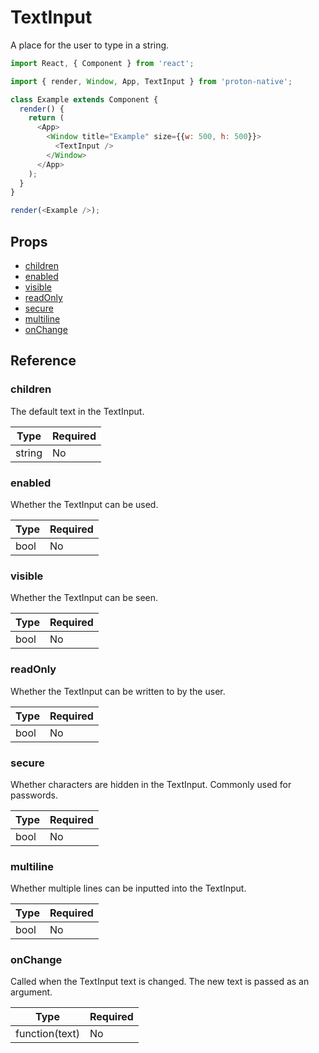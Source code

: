 # TextInput

A place for the user to type in a string.

```javascript
import React, { Component } from 'react';

import { render, Window, App, TextInput } from 'proton-native';

class Example extends Component {
  render() {
    return (
      <App>
        <Window title="Example" size={{w: 500, h: 500}}>
          <TextInput />
        </Window>
      </App>
    );
  }
}

render(<Example />);
```

## Props

- [children](#children)
- [enabled](#enabled)
- [visible](#visible)
- [readOnly](#readOnly)
- [secure](#secure)
- [multiline](#multiline)
- [onChange](#onChange)

## Reference

### children

The default text in the TextInput.

| **Type** | **Required** |
| --- | --- |
| string | No |

### enabled

Whether the TextInput can be used.

| **Type** | **Required** |
| --- | --- |
| bool | No |

### visible

Whether the TextInput can be seen.

| **Type** | **Required** |
| --- | --- |
| bool | No |

### readOnly

Whether the TextInput can be written to by the user.

| **Type** | **Required** |
| --- | --- |
| bool | No |

### secure

Whether characters are hidden in the TextInput. Commonly used for passwords.

| **Type** | **Required** |
| --- | --- |
| bool | No |

### multiline

Whether multiple lines can be inputted into the TextInput.

| **Type** | **Required** |
| --- | --- |
| bool | No |

### onChange

Called when the TextInput text is changed. The new text is passed as an argument.

| **Type** | **Required** |
| --- | --- |
| function(text) | No |